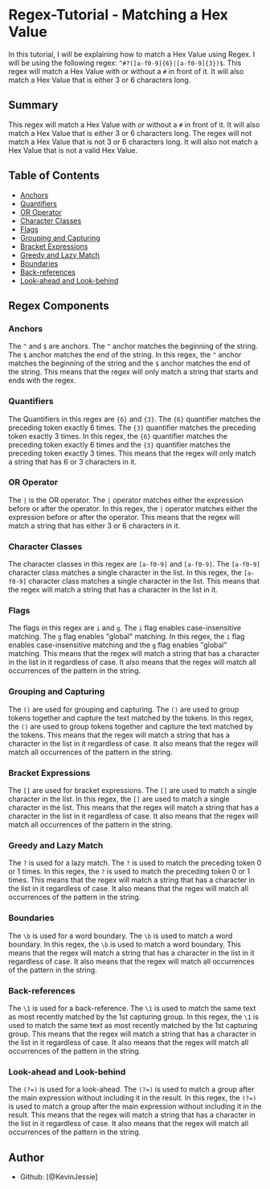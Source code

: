# Regex-Tutorial - Matching a Hex Value 

In this tutorial, I will be explaining how to match a Hex Value using Regex. I will be using the following regex: `^#?([a-f0-9]{6}|[a-f0-9]{3})$`. This regex will match a Hex Value with or without a `#` in front of it. It will also match a Hex Value that is either 3 or 6 characters long.

## Summary

This regex will match a Hex Value with or without a `#` in front of it. It will also match a Hex Value that is either 3 or 6 characters long. The regex will not match a Hex Value that is not 3 or 6 characters long. It will also not match a Hex Value that is not a valid Hex Value.
## Table of Contents

- [Anchors](#anchors)
- [Quantifiers](#quantifiers)
- [OR Operator](#or-operator)
- [Character Classes](#character-classes)
- [Flags](#flags)
- [Grouping and Capturing](#grouping-and-capturing)
- [Bracket Expressions](#bracket-expressions)
- [Greedy and Lazy Match](#greedy-and-lazy-match)
- [Boundaries](#boundaries)
- [Back-references](#back-references)
- [Look-ahead and Look-behind](#look-ahead-and-look-behind)

## Regex Components



### Anchors
The `^` and `$` are anchors. The `^` anchor matches the beginning of the string. The `$` anchor matches the end of the string. In this regex, the `^` anchor matches the beginning of the string and the `$` anchor matches the end of the string. This means that the regex will only match a string that starts and ends with the regex.




### Quantifiers

The Quantifiers in this regex are `{6}` and `{3}`. The `{6}` quantifier matches the preceding token exactly 6 times. The `{3}` quantifier matches the preceding token exactly 3 times. In this regex, the `{6}` quantifier matches the preceding token exactly 6 times and the `{3}` quantifier matches the preceding token exactly 3 times. This means that the regex will only match a string that has 6 or 3 characters in it.

### OR Operator

The `|` is the OR operator. The `|` operator matches either the expression before or after the operator. In this regex, the `|` operator matches either the expression before or after the operator. This means that the regex will match a string that has either 3 or 6 characters in it.

### Character Classes

The character classes in this regex are `[a-f0-9]` and `[a-f0-9]`. The `[a-f0-9]` character class matches a single character in the list. In this regex, the `[a-f0-9]` character class matches a single character in the list. This means that the regex will match a string that has a character in the list in it.

### Flags

The flags in this regex are `i` and `g`. The `i` flag enables case-insensitive matching. The `g` flag enables "global" matching. In this regex, the `i` flag enables case-insensitive matching and the `g` flag enables "global" matching. This means that the regex will match a string that has a character in the list in it regardless of case. It also means that the regex will match all occurrences of the pattern in the string.




### Grouping and Capturing

The `()` are used for grouping and capturing. The `()` are used to group tokens together and capture the text matched by the tokens. In this regex, the `()` are used to group tokens together and capture the text matched by the tokens. This means that the regex will match a string that has a character in the list in it regardless of case. It also means that the regex will match all occurrences of the pattern in the string.

### Bracket Expressions

The `[]` are used for bracket expressions. The `[]` are used to match a single character in the list. In this regex, the `[]` are used to match a single character in the list. This means that the regex will match a string that has a character in the list in it regardless of case. It also means that the regex will match all occurrences of the pattern in the string.

### Greedy and Lazy Match

The `?` is used for a lazy match. The `?` is used to match the preceding token 0 or 1 times. In this regex, the `?` is used to match the preceding token 0 or 1 times. This means that the regex will match a string that has a character in the list in it regardless of case. It also means that the regex will match all occurrences of the pattern in the string.

### Boundaries

The `\b` is used for a word boundary. The `\b` is used to match a word boundary. In this regex, the `\b` is used to match a word boundary. This means that the regex will match a string that has a character in the list in it regardless of case. It also means that the regex will match all occurrences of the pattern in the string.

### Back-references

The `\1` is used for a back-reference. The `\1` is used to match the same text as most recently matched by the 1st capturing group. In this regex, the `\1` is used to match the same text as most recently matched by the 1st capturing group. This means that the regex will match a string that has a character in the list in it regardless of case. It also means that the regex will match all occurrences of the pattern in the string.

### Look-ahead and Look-behind

The `(?=)` is used for a look-ahead. The `(?=)` is used to match a group after the main expression without including it in the result. In this regex, the `(?=)` is used to match a group after the main expression without including it in the result. This means that the regex will match a string that has a character in the list in it regardless of case. It also means that the regex will match all occurrences of the pattern in the string.

## Author

- Github: [@KevinJessie]  


